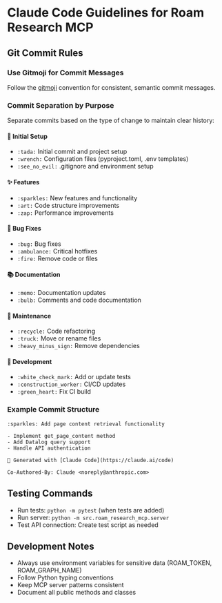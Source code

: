 # Claude Code Guidelines for Roam Research MCP

## Git Commit Rules

### Use Gitmoji for Commit Messages
Follow the [gitmoji](https://gitmoji.dev/) convention for consistent, semantic commit messages.

### Commit Separation by Purpose
Separate commits based on the type of change to maintain clear history:

#### 🎉 Initial Setup
- `:tada:` Initial commit and project setup
- `:wrench:` Configuration files (pyproject.toml, .env templates)
- `:see_no_evil:` .gitignore and environment setup

#### ✨ Features
- `:sparkles:` New features and functionality
- `:art:` Code structure improvements
- `:zap:` Performance improvements

#### 🐛 Bug Fixes
- `:bug:` Bug fixes
- `:ambulance:` Critical hotfixes
- `:fire:` Remove code or files

#### 📚 Documentation
- `:memo:` Documentation updates
- `:bulb:` Comments and code documentation

#### 🧹 Maintenance
- `:recycle:` Code refactoring
- `:truck:` Move or rename files
- `:heavy_minus_sign:` Remove dependencies

#### 🔧 Development
- `:white_check_mark:` Add or update tests
- `:construction_worker:` CI/CD updates
- `:green_heart:` Fix CI build

### Example Commit Structure
```
:sparkles: Add page content retrieval functionality

- Implement get_page_content method
- Add Datalog query support
- Handle API authentication

🤖 Generated with [Claude Code](https://claude.ai/code)

Co-Authored-By: Claude <noreply@anthropic.com>
```

## Testing Commands
- Run tests: `python -m pytest` (when tests are added)
- Run server: `python -m src.roam_research_mcp.server`
- Test API connection: Create test script as needed

## Development Notes
- Always use environment variables for sensitive data (ROAM_TOKEN, ROAM_GRAPH_NAME)
- Follow Python typing conventions
- Keep MCP server patterns consistent
- Document all public methods and classes